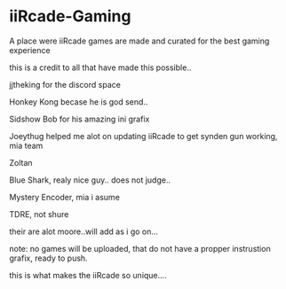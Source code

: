 # iiRcade-Gaming
A place were iiRcade games are made and curated for the best gaming experience

this is a credit to all that have made this possible..

jjtheking for the discord space

Honkey Kong becase he is god send..

Sidshow Bob for his amazing ini grafix

Joeythug helped me alot on updating iiRcade to get synden gun working, mia team

Zoltan 

Blue Shark, realy nice guy.. does not judge..

Mystery Encoder, mia i asume

TDRE, not shure


their are alot moore..will add as i go on...

note: no games will be uploaded, that do not have a propper instrustion grafix, ready to push.

this is what makes the iiRcade so unique....
